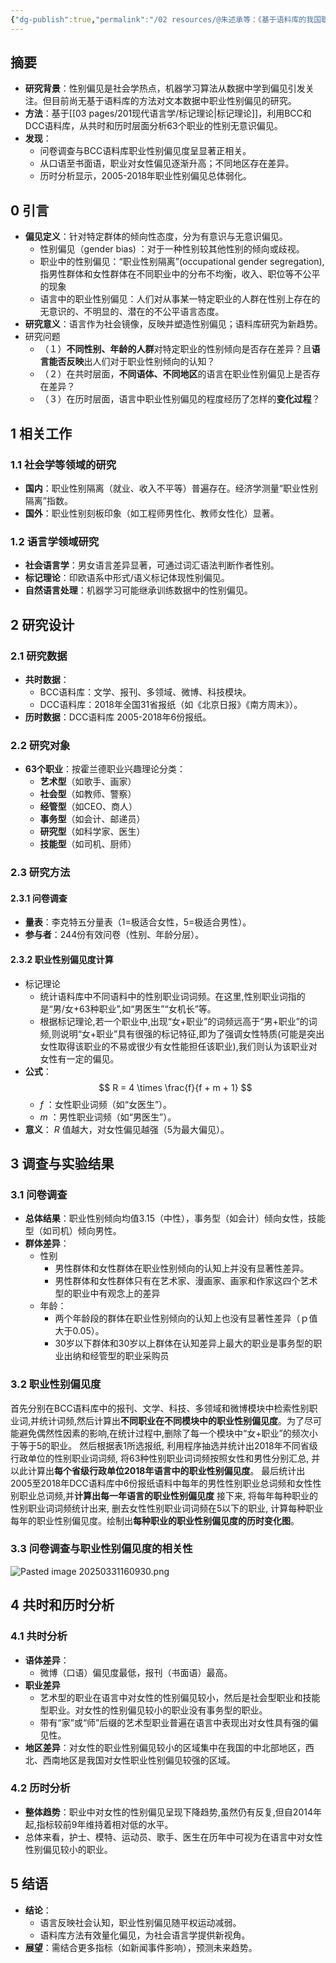 ```yaml
---
{"dg-publish":true,"permalink":"/02 resources/@朱述承等：《基于语料库的我国职业性别无意识偏见共时历时研究》/","created":"2025-03-31T15:32:13.536+08:00","updated":"2025-03-31T16:17:22.471+08:00"}
---
```



## 摘要
- **研究背景**：性别偏见是社会学热点，机器学习算法从数据中学到偏见引发关注。但目前尚无基于语料库的方法对文本数据中职业性别偏见的研究。
- **方法**：基于[[03 pages/201现代语言学/标记理论\|标记理论]]，利用BCC和DCC语料库，从共时和历时层面分析63个职业的性别无意识偏见。
- **发现**：
    - 问卷调查与BCC语料库职业性别偏见度呈显著正相关。
    - 从口语至书面语，职业对女性偏见逐渐升高；不同地区存在差异。
    - 历时分析显示，2005-2018年职业性别偏见总体弱化。

## 0 引言
- **偏见定义**：针对特定群体的倾向性态度，分为有意识与无意识偏见。
	- 性别偏见（gender bias) ：对于一种性别较其他性别的倾向或歧视。
	- 职业中的性别偏见：“职业性别隔离”(occupational gender segregation), 指男性群体和女性群体在不同职业中的分布不均衡，收入、职位等不公平的现象
	- 语言中的职业性别偏见：人们对从事某一特定职业的人群在性别上存在的无意识的、不明显的、潜在的不公平语言态度。
- **研究意义**：语言作为社会镜像，反映并塑造性别偏见；语料库研究为新趋势。
- 研究问题
	- （１）**不同性别、年龄的人群**对特定职业的性别倾向是否存在差异？且**语言能否反映**出人们对于职业性别倾向的认知？
	- （２）在共时层面，**不同语体、不同地区**的语言在职业性别偏见上是否存在差异？
	- （３）在历时层面，语言中职业性别偏见的程度经历了怎样的**变化过程**？

## 1 相关工作
### 1.1 社会学等领域的研究
- **国内**：职业性别隔离（就业、收入不平等）普遍存在。经济学测量“职业性别隔离”指数。
- **国外**：职业性别刻板印象（如工程师男性化、教师女性化）显著。

### 1.2 语言学领域研究
- **社会语言学**：男女语言差异显著，可通过词汇语法判断作者性别。
- **标记理论**：印欧语系中形式/语义标记体现性别偏见。
- **自然语言处理**：机器学习可能继承训练数据中的性别偏见。

## 2 研究设计
### 2.1 研究数据
- **共时数据**：
    - BCC语料库：文学、报刊、多领域、微博、科技模块。
    - DCC语料库：2018年全国31省报纸（如《北京日报》《南方周末》）。
- **历时数据**：DCC语料库 2005-2018年6份报纸。

### 2.2 研究对象
- **63个职业**：按霍兰德职业兴趣理论分类：
    - **艺术型**（如歌手、画家）
    - **社会型**（如教师、警察）
    - **经管型**（如CEO、商人）
    - **事务型**（如会计、邮递员）
    - **研究型**（如科学家、医生）
    - **技能型**（如司机、厨师）

### 2.3 研究方法
#### 2.3.1 问卷调查
- **量表**：李克特五分量表（1=极适合女性，5=极适合男性）。
- **参与者**：244份有效问卷（性别、年龄分层）。

#### 2.3.2 职业性别偏见度计算
- 标记理论
	- 统计语料库中不同语料中的性别职业词词频。在这里,性别职业词指的是“男/女+63种职业”,如“男医生”“女机长”等。
	- 根据标记理论,若一个职业中,出现“女+职业”的词频远高于“男+职业”的词频,则说明“女+职业”具有很强的标记特征,即为了强调女性特质(可能是突出女性取得该职业的不易或很少有女性能担任该职业),我们则认为该职业对女性有一定的偏见。
- **公式**：
    $$ R = 4 \times \frac{f}{f + m + 1} $$
    -  $f$ ：女性职业词频（如“女医生”）。
    -  $m$ ：男性职业词频（如“男医生”）。
- **意义**： $R$ 值越大，对女性偏见越强（5为最大偏见）。

## 3 调查与实验结果
### 3.1 问卷调查
- **总体结果**：职业性别倾向均值3.15（中性），事务型（如会计）倾向女性，技能型（如司机）倾向男性。
- **群体差异**：
    - 性别
	    - 男性群体和女性群体在职业性别倾向的认知上并没有显著性差异。
	    - 男性群体和女性群体只有在艺术家、漫画家、画家和作家这四个艺术型的职业中有观念上的差异
    - 年龄：
	    - 两个年龄段的群体在职业性别倾向的认知上也没有显著性差异（ｐ值大于0.05）。
	    - 30岁以下群体和30岁以上群体在认知差异上最大的职业是事务型的职业出纳和经管型的职业采购员

### 3.2 职业性别偏见度
首先分别在BCC语料库中的报刊、文学、科技、多领域和微博模块中检索性别职业词,并统计词频,然后计算出**不同职业在不同模块中的职业性别偏见度**。为了尽可能避免偶然性因素的影响,在统计过程中,删除了每一个模块中“女+职业”的频次小于等于5的职业。
然后根据表1所选报纸, 利用程序抽选并统计出2018年不同省级行政单位的性别职业词词频, 将63种性别职业词词频按照女性和男性分别汇总, 并以此计算出**每个省级行政单位2018年语言中的职业性别偏见度**。
最后统计出2005至2018年DCC语料库中6份报纸语料中每年的男性性别职业总词频和女性性别职业总词频,并**计算出每一年语言的职业性别偏见度**
接下来, 将每年每种职业的性别职业词词频统计出来, 删去女性性别职业词词频在5以下的职业, 计算每种职业每年的职业性别偏见度。绘制出**每种职业的职业性别偏见度的历时变化图**。

### 3.3 问卷调查与职业性别偏见度的相关性
![Pasted image 20250331160930.png](/img/user/09%20settings/Z%20attachment/Pasted%20image%2020250331160930.png)
## 4 共时和历时分析
### 4.1 共时分析
- **语体差异**：
    - 微博（口语）偏见度最低，报刊（书面语）最高。
- **职业差异**
    - 艺术型的职业在语言中对女性的性别偏见较小，然后是社会型职业和技能型职业。对女性的性别偏见较小的职业没有事务型的职业。
    - 带有“家”或“师”后缀的艺术型职业普遍在语言中表现出对女性具有强的偏见性。
- **地区差异**：对女性的职业性别偏见较小的区域集中在我国的中北部地区，西北、西南地区是我国对女性职业性别偏见较强的区域。

### 4.2 历时分析
- **整体趋势**：职业中对女性的性别偏见呈现下降趋势,虽然仍有反复,但自2014年起,指标较前9年维持着相对低的水平。
- 总体来看，护士、模特、运动员、歌手、医生在历年中可视为在语言中对女性性别偏见较小的职业。

## 5 结语
- **结论**：
    - 语言反映社会认知，职业性别偏见随平权运动减弱。
    - 语料库方法有效量化偏见，为社会语言学提供新视角。
- **展望**：需结合更多指标（如新闻事件影响），预测未来趋势。
